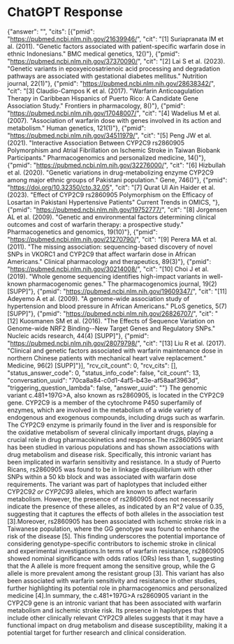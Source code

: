# ChatGPT Response

{"answer": "", "cits": [{"pmid": "https://pubmed.ncbi.nlm.nih.gov/21639946/", "cit": "[1] Suriapranata IM et al. (2011). \"Genetic factors associated with patient-specific warfarin dose in ethnic Indonesians.\" BMC medical genetics, 12()"}, {"pmid": "https://pubmed.ncbi.nlm.nih.gov/37370090/", "cit": "[2] Lai S et al. (2023). \"Genetic variants in epoxyeicosatrienoic acid processing and degradation pathways are associated with gestational diabetes mellitus.\" Nutrition journal, 22(1)"}, {"pmid": "https://pubmed.ncbi.nlm.nih.gov/28638342/", "cit": "[3] Claudio-Campos K et al. (2017). \"Warfarin Anticoagulation Therapy in Caribbean Hispanics of Puerto Rico: A Candidate Gene Association Study.\" Frontiers in pharmacology, 8()"}, {"pmid": "https://pubmed.ncbi.nlm.nih.gov/17048007/", "cit": "[4] Wadelius M et al. (2007). \"Association of warfarin dose with genes involved in its action and metabolism.\" Human genetics, 121(1)"}, {"pmid": "https://pubmed.ncbi.nlm.nih.gov/34511979/", "cit": "[5] Peng JW et al. (2021). \"Interactive Association Between CYP2C9 rs2860905 Polymorphism and Atrial Fibrillation on Ischemic Stroke in Taiwan Biobank Participants.\" Pharmacogenomics and personalized medicine, 14()"}, {"pmid": "https://pubmed.ncbi.nlm.nih.gov/32276000/", "cit": "[6] Hizbullah et al. (2020). \"Genetic variations in drug-metabolizing enzyme CYP2C9 among major ethnic groups of Pakistani population.\" Gene, 746()"}, {"pmid": "https://doi.org/10.32350/cto.32.05", "cit": "[7] Qurat Ul Ain Haider et al. (2023). \"Effect of CYP2C9 rs2860905 Polymorphism on the Efficacy of Losartan in Pakistani Hypertensive Patients\" Current Trends in OMICS, "}, {"pmid": "https://pubmed.ncbi.nlm.nih.gov/19752777/", "cit": "[8] Jorgensen AL et al. (2009). \"Genetic and environmental factors determining clinical outcomes and cost of warfarin therapy: a prospective study.\" Pharmacogenetics and genomics, 19(10)"}, {"pmid": "https://pubmed.ncbi.nlm.nih.gov/21270790/", "cit": "[9] Perera MA et al. (2011). \"The missing association: sequencing-based discovery of novel SNPs in VKORC1 and CYP2C9 that affect warfarin dose in African Americans.\" Clinical pharmacology and therapeutics, 89(3)"}, {"pmid": "https://pubmed.ncbi.nlm.nih.gov/30214008/", "cit": "[10] Choi J et al. (2019). \"Whole genome sequencing identifies high-impact variants in well-known pharmacogenomic genes.\" The pharmacogenomics journal, 19(2) [SUPP]"}, {"pmid": "https://pubmed.ncbi.nlm.nih.gov/19609347/", "cit": "[11] Adeyemo A et al. (2009). \"A genome-wide association study of hypertension and blood pressure in African Americans.\" PLoS genetics, 5(7) [SUPP]"}, {"pmid": "https://pubmed.ncbi.nlm.nih.gov/26826707/", "cit": "[12] Kuosmanen SM et al. (2016). \"The Effects of Sequence Variation on Genome-wide NRF2 Binding--New Target Genes and Regulatory SNPs.\" Nucleic acids research, 44(4) [SUPP]"}, {"pmid": "https://pubmed.ncbi.nlm.nih.gov/28079798/", "cit": "[13] Liu R et al. (2017). \"Clinical and genetic factors associated with warfarin maintenance dose in northern Chinese patients with mechanical heart valve replacement.\" Medicine, 96(2) [SUPP]"}], "rcv_cit_count": 0, "rcv_cits": [], "status_answer_code": 0, "status_info_code": false, "cit_count": 13, "conversation_uuid": "70ca8a84-c0d1-4af5-b43e-af58aaf3963d", "triggering_question_lambda": false, "answer_uuid": ""}
The genomic variant c.481+197G>A, also known as rs2860905, is located in the CYP2C9 gene. CYP2C9 is a member of the cytochrome P450 superfamily of enzymes, which are involved in the metabolism of a wide variety of endogenous and exogenous compounds, including drugs such as warfarin. The CYP2C9 enzyme is primarily found in the liver and is responsible for the oxidative metabolism of several clinically important drugs, playing a crucial role in drug pharmacokinetics and response.The rs2860905 variant has been studied in various populations and has shown associations with drug metabolism and disease risk. Specifically, this intronic variant has been implicated in warfarin sensitivity and resistance. In a study of Puerto Ricans, rs2860905 was found to be in linkage disequilibrium with other SNPs within a 50 kb block and was associated with warfarin dose requirements. The variant was part of haplotypes that included either CYP2C9*2 or CYP2C9*3 alleles, which are known to affect warfarin metabolism. However, the presence of rs2860905 does not necessarily indicate the presence of these alleles, as indicated by an R^2 value of 0.35, suggesting that it captures the effects of both alleles in the association test [3].Moreover, rs2860905 has been associated with ischemic stroke risk in a Taiwanese population, where the GG genotype was found to enhance the risk of the disease [5]. This finding underscores the potential importance of considering genotype-specific contributors to ischemic stroke in clinical and experimental investigations.In terms of warfarin resistance, rs2860905 showed nominal significance with odds ratios (ORs) less than 1, suggesting that the A allele is more frequent among the sensitive group, while the G allele is more prevalent among the resistant group [3]. This variant has also been associated with warfarin sensitivity and resistance in other studies, further highlighting its potential role in pharmacogenomics and personalized medicine [4].In summary, the c.481+197G>A rs2860905 variant in the CYP2C9 gene is an intronic variant that has been associated with warfarin metabolism and ischemic stroke risk. Its presence in haplotypes that include other clinically relevant CYP2C9 alleles suggests that it may have a functional impact on drug metabolism and disease susceptibility, making it a potential target for further research and clinical consideration.